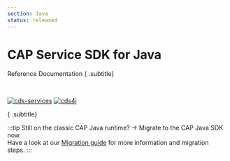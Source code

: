 ```yaml
---
section: Java
status: released
---
```


# CAP Service SDK for Java

Reference Documentation { .subtitle}

<br>

<span class="badges">

[![cds-services](https://javadoc.io/badge2/com.sap.cds/cds-services-api/cds--services.svg)](https://javadoc.io/doc/com.sap.cds/cds-services-api/latest/overview-summary.html)
[![cds4j](https://javadoc.io/badge2/com.sap.cds/cds4j-api/cds4j.svg)](https://javadoc.io/doc/com.sap.cds/cds4j-api/latest/com/sap/cds/ql/package-summary.html)

</span> { .subtitle}

:::tip
Still on the classic CAP Java runtime? &rarr; Migrate to the CAP Java SDK now.<br>
Have a look at our [Migration guide](./migration) for more information and migration steps.
:::

<script setup>
import { data as pages } from './index.data.js'
</script>

<br>
<IndexList :pages='pages' />
